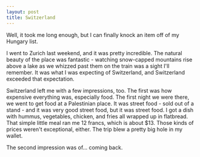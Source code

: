 ```yaml
---
layout: post
title: Switzerland
---
```


Well, it took me long enough, but I can finally knock an item off of my Hungary list.

I went to Zurich last weekend, and it was pretty incredible. The natural beauty of the place was fantastic - watching snow-capped mountains rise above a lake as we whizzed past them on the train was a sight I'll remember. It was what I was expecting of Switzerland, and Switzerland exceeded that expectation.

Switzerland left me with a few impressions, too. The first was how expensive everything was, especially food. The first night we were there, we went to get food at a Palestinian place. It was street food - sold out of a stand - and it was very good street food, but it was street food. I got a dish with hummus, vegetables, chicken, and fries all wrapped up in flatbread. That simple little meal ran me 12 francs, which is about $13. Those kinds of prices weren't exceptional, either. The trip blew a pretty big hole in my wallet.

The second impression was of... coming back.